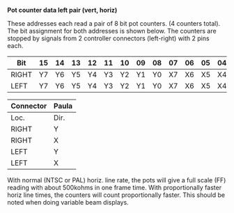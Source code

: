 **Pot counter data left pair (vert, horiz)**

These addresses each read a pair of 8 bit pot counters. (4 counters total). The bit assignment for both addresses is shown below. The counters are stopped by signals from 2 controller connectors (left-right) with 2 pins each.

| Bit| 15| 14| 13| 12| 11| 10| 09| 08| 07| 06| 05| 04| 03| 02| 01| 00  |
|---|---|---|---|---|---|---|---|---|---|---|---|---|---|---|---|---  |
|RIGHT| Y7| Y6| Y5| Y4| Y3| Y2| Y1| Y0| X7| X6| X5| X4| X3| X2| X1| X0  |
|LEFT| Y7| Y6| Y5| Y4| Y3| Y2| Y1| Y0| X7| X6| X5| X4| X3| X2| X1| X0|

|Connector| Paula  |
|---|---  |
|Loc.| Dir.| Sym.| Pin| Pin  |
|RIGHT| Y| RX| 9| 33  |
|RIGHT| X| RX| 5| 32  |
|LEFT| Y| LY| 9| 36  |
|LEFT| X| LX| 5| 35|

With normal (NTSC or PAL) horiz. line rate, the pots will give a full scale (FF) reading with about 500kohms in one frame time. With proportionally faster horiz line times, the counters will count proportionally faster. This should be noted when doing variable beam displays.

